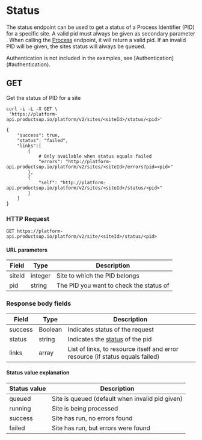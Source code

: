 # Status
The status endpoint can be used to get a status of a Process Identifier (PID)
 for a specific site. A valid pid must always be given as secondary parameter
 . When calling the [Process](#process) endpoint, it will return a valid pid. If
 an invalid PID will be given, the sites status will always be queued.
<aside class="info">Authentication is not included in the examples, see [Authentication](#authentication).</aside>

## GET
Get the status of PID for a site

```shell
curl -i -L -X GET \
 'https://platform-api.productsup.io/platform/v2/sites/<siteId>/status/<pid>' 
```

```shell    
{
    "success": true,
    "status": "failed",
    "links":[
        {
            # Only available when status equals failed
            "errors": "http://platform-api.productsup.io/platform/v2/sites/<siteId>/errors?pid=<pid>"
        },
        {
            "self": "http://platform-api.productsup.io/platform/v2/sites/<siteId>/status/<pid>"
        }
    ]
}
```

### HTTP Request
`GET https://platform-api.productsup.io/platform/v2/site/<siteId>/status/<pid>`

#### URL parameters
Field | Type | Description
------ | -------- | --------------
siteId | integer | Site to which the PID belongs
pid | string | The PID you want to check the status of

### Response body fields
Field | Type | Description
------ | -------- | --------------
success | Boolean | Indicates status of the request
status | string | Indicates the [status](#status-resonse) of the pid
links | array | List of links, to resource itself and error resource (if status equals failed)

#### <a name="status-resonse"></a> Status value explanation
Status value | Description
------ | ------
queued | Site is queued (default when invalid pid given)
running | Site is being processed
success | Site has run, no errors found
failed | Site has run, but errors were found
